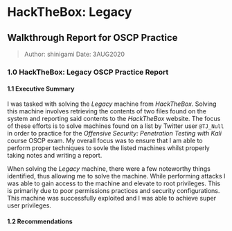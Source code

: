 # HackTheBox: Legacy
## Walkthrough Report for OSCP Practice
> Author: shinigami Date: 3AUG2020

### 1.0 HackTheBox: Legacy OSCP Practice Report
#### 1.1 Executive Summary
I was tasked with solving the _Legacy_ machine from _HackTheBox_. Solving
this machine involves retrieving the contents of two files found on the
system and reporting said contents to the _HackTheBox_ website. The focus
of these efforts is to solve machines found on a list by Twitter user `@TJ_Null`
in order to practice for the _Offensive Security: Penetration Testing with Kali_
course OSCP exam. My overall focus was to ensure that I am able to perform proper
techniques to sovle the listed machines whilst properly taking notes and writing
a report.

When solving the _Legacy_ machine, there were a few noteworthy things identified,
thus allowing me to solve the machine. While performing attacks I was able to gain
access to the machine and elevate to root privileges. This is primarily due to poor
permissions practices and security configurations. This machine was successfully
exploited and I was able to achieve super user privileges.

#### 1.2 Recommendations
